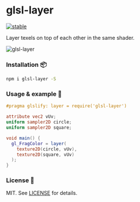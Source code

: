 # glsl-layer

[![stable](http://badges.github.io/stability-badges/dist/stable.svg)](http://github.com/badges/stability-badges)

Layer texels on top of each other in the same shader.

![glsl-layer](https://i.imgur.com/wDSxcef.jpg)

### Installation :package:

```bash
npm i glsl-layer -S
```

### Usage & example :floppy_disk:

```glsl
#pragma glslify: layer = require('glsl-layer')

attribute vec2 vUv;
uniform sampler2D circle;
uniform sampler2D square;

void main() {
  gl_FragColor = layer(
    texture2D(circle, vUv),
    texture2D(square, vUv)
  );
}
```


### License :pencil:

MIT. See [LICENSE](http://github.com/ayamflow/glsl-layer/blob/master/LICENSE) for details.